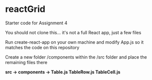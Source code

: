 # reactGrid
Starter code for Assignment 4

You should not clone this... it's not a full React app, just a few files

Run create-react-app on your own machine and modify App.js so it matches the code on this repository

Create a new folder /components within the /src folder and place the remaining files there

**src -> components -> Table.js TableRow.js TableCell.js**
 
